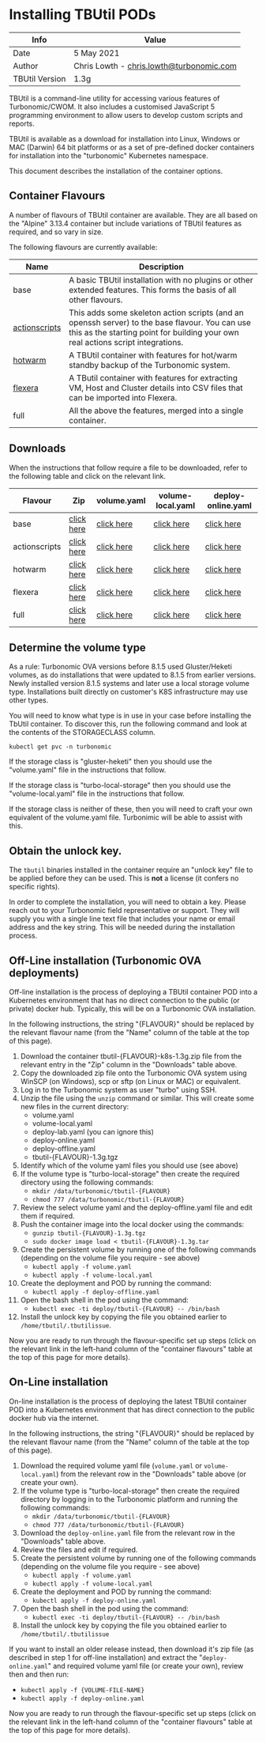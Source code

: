# Installing TBUtil PODs

| Info | Value |
| ---- | ----- |
| Date | 5 May 2021 |
| Author | Chris Lowth - chris.lowth@turbonomic.com |
| TBUtil Version | 1.3g |

TBUtil is a command-line utility for accessing various features of Turbonomic/CWOM. It also includes a customised JavaScript 5 programming environment to allow users to develop custom scripts and reports.

TBUtil is available as a download for installation into Linux, Windows or MAC (Darwin) 64 bit platforms or as a set of pre-defined docker containers for installation into the "turbonomic" Kubernetes namespace.

This document describes the installation of the container options.

## Container Flavours

A number of flavours of TBUtil container are available. They are all based on the "Alpine" 3.13.4 container but include variations of TBUtil features as required, and so vary in size.

The following flavours are currently available:

| Name | Description |
| ------- | ----------- |
| base | A basic TBUtil installation with no plugins or other extended features. This forms the basis of all other flavours. |
| [actionscripts](ACTIONSCRIPTS.md) | This adds some skeleton action scripts (and an openssh server) to the base flavour. You can use this as the starting point for building your own real actions script integrations. |
| [hotwarm](HOTWARM.md) | A TBUtil container with features for hot/warm standby backup of the Turbonomic system. |
| [flexera](FLEXERA.md) | A TButil container with features for extracting VM, Host and Cluster details into CSV files that can be imported into Flexera. |
| full | All the above the features, merged into a single container. |


## Downloads

When the instructions that follow require a file to be downloaded, refer to the following table and click on the relevant link.

| Flavour | Zip | volume.yaml | volume-local.yaml | deploy-online.yaml |
| ------- | --- | ----------- | ----------------- | ------------------ |
| base | [click here](https://github.com/turbonomic/tbutil/releases/download/v1.3g/tbutil-base-k8s-1.3g.zip) | [click here](https://raw.githubusercontent.com/turbonomic/tbutil/v1.3g/yaml/base/volume.yaml) | [click here](https://raw.githubusercontent.com/turbonomic/tbutil/v1.3g/yaml/base/volume-local.yaml) | [click here](https://raw.githubusercontent.com/turbonomic/tbutil/v1.3g/yaml/base/deploy-online.yaml) |
| actionscripts | [click here](https://github.com/turbonomic/tbutil/releases/download/v1.3g/tbutil-actionscripts-k8s-1.3g.zip) | [click here](https://raw.githubusercontent.com/turbonomic/tbutil/v1.3g/yaml/actionscripts/volume.yaml) | [click here](https://raw.githubusercontent.com/turbonomic/tbutil/v1.3g/yaml/actionscripts/volume-local.yaml) | [click here](https://raw.githubusercontent.com/turbonomic/tbutil/v1.3g/yaml/actionscripts/deploy-online.yaml) |
| hotwarm | [click here](https://github.com/turbonomic/tbutil/releases/download/v1.3g/tbutil-hotwarm-k8s-1.3g.zip) | [click here](https://raw.githubusercontent.com/turbonomic/tbutil/v1.3g/yaml/hotwarm/volume.yaml) | [click here](https://raw.githubusercontent.com/turbonomic/tbutil/v1.3g/yaml/hotwarm/volume-local.yaml) | [click here](https://raw.githubusercontent.com/turbonomic/tbutil/v1.3g/yaml/hotwarm/deploy-online.yaml) |
| flexera | [click here](https://github.com/turbonomic/tbutil/releases/download/v1.3g/tbutil-flexera-k8s-1.3g.zip) | [click here](https://raw.githubusercontent.com/turbonomic/tbutil/v1.3g/yaml/flexera/volume.yaml) | [click here](https://raw.githubusercontent.com/turbonomic/tbutil/v1.3g/yaml/flexera/volume-local.yaml) | [click here](https://raw.githubusercontent.com/turbonomic/tbutil/v1.3g/yaml/flexera/deploy-online.yaml) |
| full | [click here](https://github.com/turbonomic/tbutil/releases/download/v1.3g/tbutil-full-k8s-1.3g.zip) | [click here](https://raw.githubusercontent.com/turbonomic/tbutil/v1.3g/yaml/full/volume.yaml) | [click here](https://raw.githubusercontent.com/turbonomic/tbutil/v1.3g/yaml/full/volume-local.yaml) | [click here](https://raw.githubusercontent.com/turbonomic/tbutil/v1.3g/yaml/full/deploy-online.yaml) |


## Determine the volume type

As a rule: Turbonomic OVA versions before 8.1.5 used Gluster/Heketi volumes, as do installations that were updated to 8.1.5 from earlier versions. Newly installed version 8.1.5 systems and later use a local storage volume type. Installations built directly on customer's K8S infrastructure may use other types.

You will need to know what type is in use in your case before installing the TbUtil container. To discover this, run the following command and look at the contents of the STORAGECLASS column.

```
kubectl get pvc -n turbonomic
```

If the storage class is "gluster-heketi" then you should use the "volume.yaml" file in the instructions that follow.

If the storage class is "turbo-local-storage" then you should use the "volume-local.yaml" file in the instructions that follow.

If the storage class is neither of these, then you will need to craft your own equivalent of the volume.yaml file. Turbonimic will be able to assist with this.


## Obtain the unlock key.

The `tbutil` binaries installed in the container require an "unlock key" file to be applied before they can be used. This is **not** a license (it confers no specific rights).

In order to complete the installation, you will need to obtain a key. Please reach out to your Turbonomic field representative or support. They will supply you with a single line text file that includes your name or email address and the key string. This will be needed during the installation process.


## Off-Line installation (Turbonomic OVA deployments)

Off-line installation is the process of deploying a TBUtil container POD into a Kubernetes environment that has no direct connection to the public (or private) docker hub. Typically, this will be on a Turbonomic OVA installation.

In the following instructions, the string "{FLAVOUR}" should be replaced by the relevant flavour name (from the "Name" column of the table at the top of this page).

1. Download the container tbutil-{FLAVOUR}-k8s-1.3g.zip file from the relevant entry in the "Zip" column in the "Downloads" table above.
2. Copy the downloaded zip file onto the Turbonomic OVA system using WinSCP (on Windows), scp or sftp (on Linux or MAC) or equivalent.
3. Log in to the Turbonomic system as user "turbo" using SSH.
4. Unzip the file using the `unzip` command or similar. This will create some new files in the current directory:
    - volume.yaml
    - volume-local.yaml
    - deploy-lab.yaml (you can ignore this)
    - deploy-online.yaml
    - deploy-offline.yaml
    - tbutil-{FLAVOUR}-1.3g.tgz
5. Identify which of the volume yaml files you should use (see above)
6. If the volume type is "turbo-local-storage" then create the required directory using the following commands:
    - `mkdir /data/turbonomic/tbutil-{FLAVOUR}`
    - `chmod 777 /data/turbonomic/tbutil-{FLAVOUR}`
7. Review the select volume yaml and the deploy-offline.yaml file and edit them if required.
8. Push the container image into the local docker using the commands:
    - `gunzip tbutil-{FLAVOUR}-1.3g.tgz`
    - `sudo docker image load < tbutil-{FLAVOUR}-1.3g.tar`
9. Create the persistent volume by running one of the following commands (depending on the volume file you require - see above)
    - `kubectl apply -f volume.yaml`
    - `kubectl apply -f volume-local.yaml`
10. Create the deployment and POD by running the command:
    - `kubectl apply -f deploy-offline.yaml`
11. Open the bash shell in the pod using the command:
    - `kubectl exec -ti deploy/tbutil-{FLAVOUR} -- /bin/bash`
12. Install the unlock key by copying the file you obtained earlier to `/home/tbutil/.tbutilissue`.

Now you are ready to run through the flavour-specific set up steps (click on the relevant link in the left-hand column of the "container flavours" table at the top of this page for more details).


## On-Line installation

On-line installation is the process of deploying the latest TBUtil container POD into a Kubernetes environment that has direct connection to the public docker hub via the internet.

In the following instructions, the string "{FLAVOUR}" should be replaced by the relevant flavour name (from the "Name" column of the table at the top of this page).

1. Download the required volume yaml file (`volume.yaml` or `volume-local.yaml`) from the relevant row in the "Downloads" table above (or create your own).
2. If the volume type is "turbo-local-storage" then create the required directory by logging in to the Turbonomic platform and running the following commands:
    - `mkdir /data/turbonomic/tbutil-{FLAVOUR}`
    - `chmod 777 /data/turbonomic/tbutil-{FLAVOUR}`
3. Download the `deploy-online.yaml` file from the relevant row in the "Downloads" table above.
4. Review the files and edit if required.
5. Create the persistent volume by running one of the following commands (depending on the volume file you require - see above)
    - `kubectl apply -f volume.yaml`
    - `kubectl apply -f volume-local.yaml`
6. Create the deployment and POD by running the command:
    - `kubectl apply -f deploy-online.yaml`
7. Open the bash shell in the pod using the command:
    - `kubectl exec -ti deploy/tbutil-{FLAVOUR} -- /bin/bash`
8. Install the unlock key by copying the file you obtained earlier to `/home/tbutil/.tbutilissue`

If you want to install an older release instead, then download it's zip file (as described in step 1 for off-line installation) and extract the "`deploy-online.yaml`" and required volume yaml file (or create your own), review then and then run:

- `kubectl apply -f {VOLUME-FILE-NAME}`
- `kubectl apply -f deploy-online.yaml`

Now you are ready to run through the flavour-specific set up steps (click on the relevant link in the left-hand column of the "container flavours" table at the top of this page for more details).
